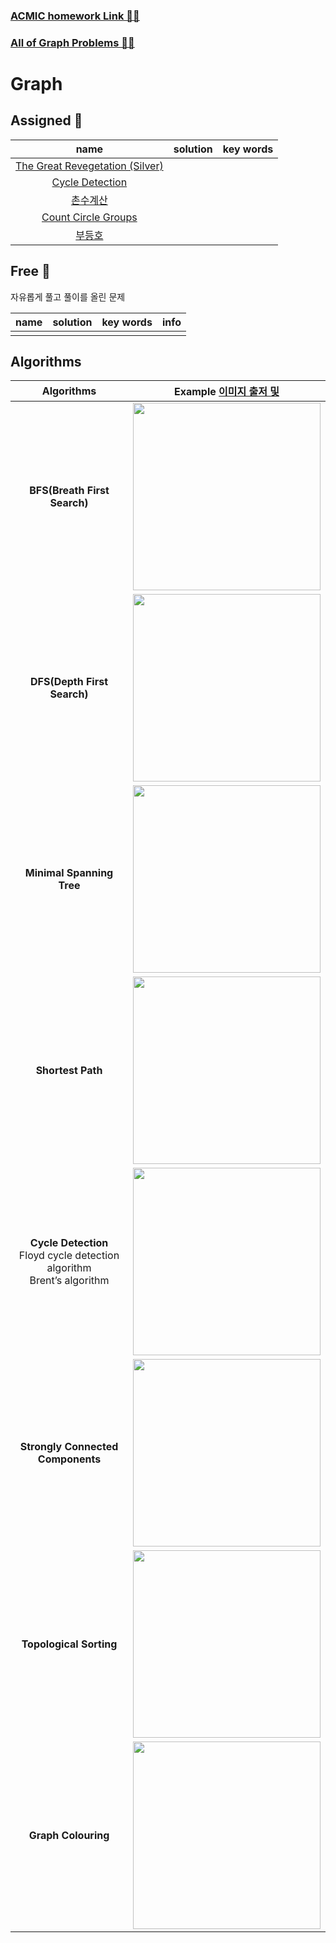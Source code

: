 ### [ACMIC homework Link 👨‍💻]()
### [All of Graph Problems 👩‍💻](https://www.acmicpc.net/problemset?sort=ac_desc&algo=7)

# Graph
## Assigned 📌

|name|solution|key words|
|:-:|:-:|:-:|
|[The Great Revegetation (Silver)](https://www.acmicpc.net/problem/17038)|||
|[Cycle Detection](https://www.acmicpc.net/problem/7097)|||
|[촌수계산](https://www.acmicpc.net/problem/2644)|||
|[Count Circle Groups](https://www.acmicpc.net/problem/10216)|||
|[부등호](https://www.acmicpc.net/problem/2529)|||

## Free 🤗

자유롭게 풀고 풀이를 올린 문제

|name|solution|key words|info|
|:-:|:-:|:-:|:--|
||||

## Algorithms 

|Algorithms|Example [이미지 출저 및 ](https://towardsdatascience.com/10-graph-algorithms-visually-explained-e57faa1336f3)|
|:-:|:-:|
|**BFS(Breath First Search)** |<img src="https://miro.medium.com/max/500/1*fYKrGW0IUeoS_8XtCoNaLw.gif" width=300px>
|**DFS(Depth First Search)**|<img src="https://miro.medium.com/max/500/1*Ehes66L2dLrySl9K965Gjw.gif" width=300px>
|**Minimal Spanning Tree**|<img src="https://miro.medium.com/max/500/1*pdvKVRayHXNAyb64J2QwhA.gif" width=300px>
|**Shortest Path**| <img src="https://miro.medium.com/max/500/1*OUqMXd2jmLprCqWULLll8w.gif" width=300px>
|**Cycle Detection**</br>Floyd cycle detection algorithm</br> Brent’s algorithm|<img src="https://miro.medium.com/max/500/1*ScXYdVPDFG1jP1GwiEBkWQ.gif" width=300px>
|**Strongly Connected Components**|<img src="https://miro.medium.com/max/500/1*mW2CO2dhTkvgsJK7oSrFJg.gif" width=300px>
|**Topological Sorting**|<img src="https://miro.medium.com/max/500/1*tdDEOGGAn-L6MpdxDlaJkw.gif" width=300px>|
|**Graph Colouring**|<img src="https://miro.medium.com/max/500/1*SSSa5VrhhjNrXDdWTBGXlA.gif" width=300px>|


